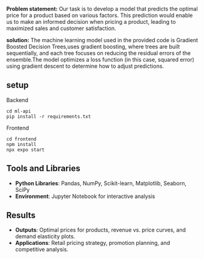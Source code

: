 **Problem statement:** Our task is to develop a model that predicts the optimal price for a product based on various factors. This prediction would enable us to make an informed decision when pricing a product, leading to maximized sales and customer satisfaction.

**solution:** The machine learning model used in the provided code is Gradient Boosted Decision Trees,uses gradient boosting, where trees are built sequentially, and each tree focuses on reducing the residual errors of the ensemble.The model optimizes a loss function (in this case, squared error) using gradient descent to determine how to adjust predictions.

## setup

Backend

```
cd ml-api
pip install -r requirements.txt
```

Frontend

```
cd frontend
npm install
npx expo start
```

## Tools and Libraries

- **Python Libraries**: Pandas, NumPy, Scikit-learn, Matplotlib, Seaborn, SciPy
- **Environment**: Jupyter Notebook for interactive analysis

## Results

- **Outputs**: Optimal prices for products, revenue vs. price curves, and demand elasticity plots.
- **Applications**: Retail pricing strategy, promotion planning, and competitive analysis.
